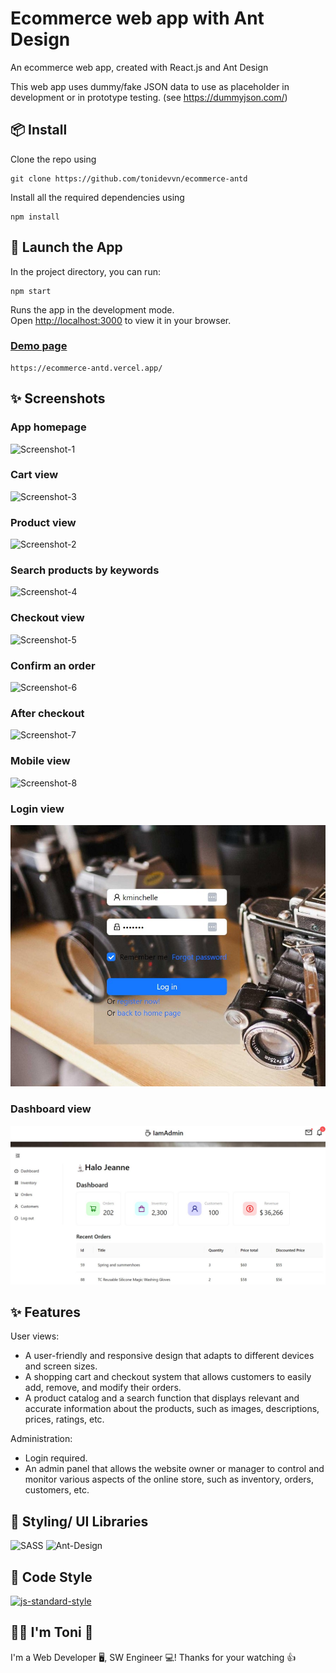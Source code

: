 # Ecommerce web app with Ant Design

An ecommerce web app, created with React.js and Ant Design

This web app uses dummy/fake JSON data to use as placeholder in development or in prototype testing.
(see https://dummyjson.com/)

## 📦 Install

Clone the repo using

<pre>
<code>git clone https://github.com/tonidevvn/ecommerce-antd</code>
</pre>

Install all the required dependencies using

<pre>
<code>npm install</code>
</pre>

## 🚀 Launch the App

In the project directory, you can run:

<pre>
<code>npm start</code>
</pre>

Runs the app in the development mode.\
Open [http://localhost:3000](http://localhost:3000) to view it in your browser.

### [Demo page](https://ecommerce-antd.vercel.app/)

<pre>
<code>https://ecommerce-antd.vercel.app/</code>
</pre>

## ✨ Screenshots

### App homepage

![Screenshot-1](/public/Screenshot_1.jpg?raw=true "App homepage")

### Cart view

![Screenshot-3](/public/Screenshot_3.jpg?raw=true "Cart view")

### Product view

![Screenshot-2](/public/Screenshot_2.jpg?raw=true "Product view")

### Search products by keywords

![Screenshot-4](/public/Screenshot_4.jpg?raw=true "Search products view")

### Checkout view

![Screenshot-5](/public/Screenshot_5.jpg?raw=true "Checkout view")

### Confirm an order

![Screenshot-6](/public/Screenshot_6.jpg?raw=true "Order confirming view")

### After checkout

![Screenshot-7](/public/Screenshot_7_After_checkout.jpg?raw=true "After checkout view")

### Mobile view

![Screenshot-8](/public/Screenshot_8_MobileDisp.jpg?raw=true "Mobile view")

### Login view

![Screenshot-8](/public/Screenshot_9_Login.jpg?raw=true "Login view")

### Dashboard view

![Screenshot-8](/public/Screenshot_10_Dashboard.jpg?raw=true "Dashboard view")

## ✨ Features

User views:

- A user-friendly and responsive design that adapts to different devices and screen sizes.
- A shopping cart and checkout system that allows customers to easily add, remove, and modify their orders.
- A product catalog and a search function that displays relevant and accurate information about the products, such as images, descriptions, prices, ratings, etc.

Administration:

- Login required.
- An admin panel that allows the website owner or manager to control and monitor various aspects of the online store, such as inventory, orders, customers, etc.

## 🚀 Styling/ UI Libraries

![SASS](https://img.shields.io/badge/SASS-hotpink.svg?style=for-the-badge&logo=SASS&logoColor=white) ![Ant-Design](https://img.shields.io/badge/-AntDesign-%230170FE?style=for-the-badge&logo=ant-design&logoColor=white)

## 🔨 Code Style

<a href="https://github.com/standard/standard"><img alt="js-standard-style" src="https://camo.githubusercontent.com/ff3e730c1c3401d5a6628d17368fa46e566da747c2b85de971e228c44426dbee/68747470733a2f2f63646e2e7261776769742e636f6d2f7374616e646172642f7374616e646172642f6d61737465722f62616467652e737667" /></a>

## 🧑‍💻 I'm Toni 👋

I'm a Web Developer 🖥️, SW Engineer 💻!
Thanks for your watching 👍
